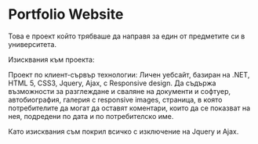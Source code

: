 ﻿# Portfolio Website
 Това е проект който трябваше да направя за един от предметите си в университета.

Изисквания към проекта:

Проект по клиент-сървър технологии: Личен уебсайт, базиран на .NET, HTML 5, CSS3, Jquery, Ajax, с Responsive design. Да съдържа възможности за разглеждане и сваляне на документи и софтуер, автобиография, галерия с responsive images, страница, в която потребителите да могат да оставят коментари, които да се показват на нея, подредени по дата и по потребителско име.

Като изисквания съм покрил всичко с изключение на Jquery и Ajax.
